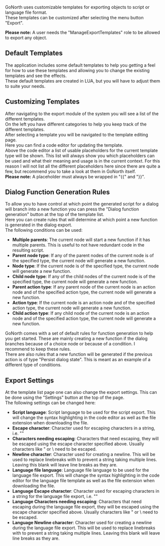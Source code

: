 GoNorth uses customizable templates for exporting objects to script or language file format.  
These templates can be customized after selecting the menu button "Export".

**Please note:** A user needs the "ManageExportTemplates" role to be allowed to export any object. 

## Default Templates
The application includes some default templates to help you getting a feel for how to use these templates and allowing you to change the existing templates and see the effects.  
These default templates are created in LUA, but you will have to adjust them to suite your needs.

## Customizing Templates
After navigating to the export module of the system you will see a list of the different templates.  
On the left you have different categories to help you keep track of the different templates.  
After selecting a template you will be navigated to the template editing page.  
Here you can find a code editor for updating the template.  
Above the code editor a list of usable placeholders for the current template type will be shown. This list will always show you which placeholders can be used and what their meaning and usage is in the current context. For this reason I will not list all the different placeholders here since there are quite a few, but recommend you to take a look at them in GoNorth itself.  
**Please note:** A placeholder must always be wrapped in "{{" and "}}".

## Dialog Function Generation Rules
To allow you to have control at which point the generated script for a dialog will branch into a new function you can press the "Dialog function generation" button at the top of the template list.  
Here you can create rules that will determine at which point a new function is generated in the dialog export.  
The following conditions can be used:
 * **Multiple parents**: The current node will start a new function if it has multiple parents. This is useful to not have redundant code in the resulting script.
 * **Parent node type**: If any of the parent nodes of the current node is of the specified type, the current node will generate a new function.
 * **Node type**: If the current node is of the specified type, the current node will generate a new function.
 * **Child node type**: If any of the child nodes of the current node is of the specified type, the current node will generate a new function.
 * **Parent action type**: If any parent node of the current node is an action node and of the specified action type, the current node will generate a new function.
 * **Action type**: If the current node is an action node and of the specified action type, the current node will generate a new function.
 * **Child action type**: If any child node of the current node is an action node and of the specified action type, the current node will generate a new function.

GoNorth comes with a set of default rules for function generation to help you get started. These are mainly creating a new function if the dialog branches because of a choice node or because of a condition. I recommend to keep these rules.  
There are also rules that a new function will be generated if the previous action is of type "Persist dialog state". This is meant as an example of a different type of conditions.

## Export Settings
At the template list page one can also change the export settings. This can be done using the "Settings" button at the top of the page.  
The following settings can be changed here:
 * **Script language**: Script language to be used for the script export. This will change the syntax highlighting in the code editor as well as the file extension when downloading the file.
 * **Escape character**: Character used for escaping characters in a string, i.e. "\"
 * **Characters needing escaping**: Characters that need escaping, they will be escaped using the escape character specified above. Usually characters like " or \ need to be escaped.
 * **Newline character**: Character used for creating a newline. This will be used to replace linebreaks with to prevent a string taking multiple lines. Leaving this blank will leave line breaks as they are.
 * **Language file language**: Language file language to be used for the language file export. This will change the syntax highlighting in the code editor for the language file template as well as the file extension when downloading the file.
 * **Language Escape character**: Character used for escaping characters in a string for the language file export, i.e. "\"
 * **Language Characters needing escaping**: Characters that need escaping during the language file export, they will be escaped using the escape character specified above. Usually characters like " or \ need to be escaped.
 * **Language Newline character**: Character used for creating a newline during the language file export. This will be used to replace linebreaks with to prevent a string taking multiple lines. Leaving this blank will leave line breaks as they are.
 

